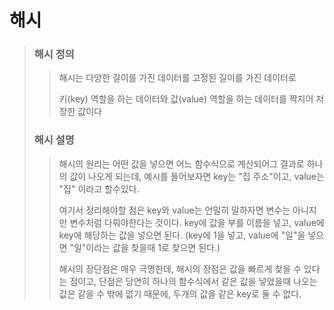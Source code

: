 # 해시

> ### 해시 정의
> 
> > 해시는 다양한 길이를 가진 데이터를 고정된 길이를 가진 데이터로
> > 
> > 키(key) 역할을 하는 데이터와 값(value) 역할을 하는 데이터를 짝지어
> > 저장한 값이다
> 
> ### 해시 설명
> 
> > 해시의 원리는 어떤 값을 넣으면 어느 함수식으로 계산되어그 결과로 하나의 값이 나오게 되는데, 예시를 들어보자면 key는 "집 주소"이고, value는 "집" 이라고 할수있다.
> > 
> > 여기서 정리해야할 점은 key와 value는 언밀히 말하자면 변수는 아니지만 변수처럼 다뤄야한다는 것이다. key에 값을 부를 이름을 넣고, value에 key에 해당하는 값을 넣으면 된다. (key에 1을 넣고, value에 "일"을 넣으면 "일"이라는 값을 찾을때 1로 찾으면 된다.)
> > 
> > 해시의 장단점은 매우 극명한데, 해시의 장점은 값을 빠르게 찾을 수 있다는 점이고, 단점은 당연히 하나의 함수식에서 같은 값을 넣었을때 나오는 값은 같을 수 밖에 없기 때문에, 두개의 값을 같은 key로 둘 수 없다.
